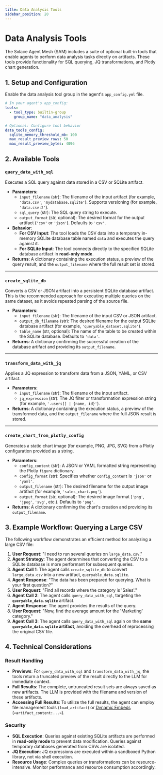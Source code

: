 ```yaml
---
title: Data Analysis Tools
sidebar_position: 20
---
```


# Data Analysis Tools

The Solace Agent Mesh (SAM) includes a suite of optional built-in tools that enable agents to perform data analysis tasks directly on artifacts. These tools provide functionality for SQL querying, JQ transformations, and Plotly chart generation.

## 1. Setup and Configuration

Enable the data analysis tool group in the agent's `app_config.yml` file.

```yaml
# In your agent's app_config:
tools:
  - tool_type: builtin-group
    group_name: "data_analysis"

# Optional: Configure tool behavior
data_tools_config:
  sqlite_memory_threshold_mb: 100
  max_result_preview_rows: 50
  max_result_preview_bytes: 4096
```

## 2. Available Tools

### `query_data_with_sql`
Executes a SQL query against data stored in a CSV or SQLite artifact.

- **Parameters**:
    - `input_filename` (str): The filename of the input artifact (for example, `'data.csv'`, `'mydatabase.sqlite'`). Supports versioning (for example, `'data.csv:2'`).
    - `sql_query` (str): The SQL query string to execute.
    - `output_format` (str, optional): The desired format for the output artifact (`'csv'` or `'json'`). Defaults to `'csv'`.
- **Behavior**:
    - **For CSV Input**: The tool loads the CSV data into a temporary in-memory SQLite database table named `data` and executes the query against it.
    - **For SQLite Input**: The tool connects directly to the specified SQLite database artifact in **read-only mode**.
- **Returns**: A dictionary containing the execution status, a preview of the query result, and the `output_filename` where the full result set is stored.

---

### `create_sqlite_db`
Converts a CSV or JSON artifact into a persistent SQLite database artifact. This is the recommended approach for executing multiple queries on the same dataset, as it avoids repeated parsing of the source file.

- **Parameters**:
    - `input_filename` (str): The filename of the input CSV or JSON artifact.
    - `output_db_filename` (str): The desired filename for the output SQLite database artifact (for example, `'queryable_dataset.sqlite'`).
    - `table_name` (str, optional): The name of the table to be created within the SQLite database. Defaults to `'data'`.
- **Returns**: A dictionary confirming the successful creation of the database artifact and providing its `output_filename`.

---

### `transform_data_with_jq`
Applies a JQ expression to transform data from a JSON, YAML, or CSV artifact.

- **Parameters**:
    - `input_filename` (str): The filename of the input artifact.
    - `jq_expression` (str): The JQ filter or transformation expression string (for example, `'.users[] | {name, id}'`).
- **Returns**: A dictionary containing the execution status, a preview of the transformed data, and the `output_filename` where the full JSON result is stored.

---

### `create_chart_from_plotly_config`
Generates a static chart image (for example, PNG, JPG, SVG) from a Plotly configuration provided as a string.

- **Parameters**:
    - `config_content` (str): A JSON or YAML formatted string representing the Plotly `figure` dictionary.
    - `config_format` (str): Specifies whether `config_content` is `'json'` or `'yaml'`.
    - `output_filename` (str): The desired filename for the output image artifact (for example, `'sales_chart.png'`).
    - `output_format` (str, optional): The desired image format (`'png'`, `'jpeg'`, `'svg'`, etc.). Defaults to `'png'`.
- **Returns**: A dictionary confirming the chart's creation and providing its `output_filename`.

## 3. Example Workflow: Querying a Large CSV

The following workflow demonstrates an efficient method for analyzing a large CSV file:

1.  **User Request**: "I need to run several queries on `large_data.csv`."
2.  **Agent Strategy**: The agent determines that converting the CSV to a SQLite database is more performant for subsequent queries.
3.  **Agent Call 1**: The agent calls `create_sqlite_db` to convert `large_data.csv` into a new artifact, `queryable_data.sqlite`.
4.  **Agent Response**: "The data has been prepared for querying. What is your first question?"
5.  **User Request**: "Find all records where the category is 'Sales'."
6.  **Agent Call 2**: The agent calls `query_data_with_sql`, targeting the **`queryable_data.sqlite`** artifact.
7.  **Agent Response**: The agent provides the results of the query.
8.  **User Request**: "Now, find the average amount for the 'Marketing' category."
9.  **Agent Call 3**: The agent calls `query_data_with_sql` again on the **same `queryable_data.sqlite` artifact**, avoiding the overhead of reprocessing the original CSV file.

## 4. Technical Considerations

### Result Handling
- **Previews**: For `query_data_with_sql` and `transform_data_with_jq`, the tools return a truncated preview of the result directly to the LLM for immediate context.
- **Full Results**: The complete, untruncated result sets are always saved as new artifacts. The LLM is provided with the filename and version of these artifacts.
- **Accessing Full Results**: To utilize the full results, the agent can employ file management tools (`load_artifact`) or [Dynamic Embeds](embeds.md) (`«artifact_content:...»`).

### Security
- **SQL Execution**: Queries against existing SQLite artifacts are performed in **read-only mode** to prevent data modification. Queries against temporary databases generated from CSVs are isolated.
- **JQ Execution**: JQ expressions are executed within a sandboxed Python library, not via shell execution.
- **Resource Usage**: Complex queries or transformations can be resource-intensive. Monitor performance and resource consumption accordingly.
